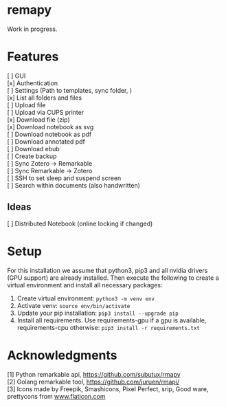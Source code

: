 # remapy

Work in progress.

# Features
[ ] GUI <br />
[x] Authentication <br />
[ ] Settings (Path to templates, sync folder, ) <br />
[x] List all folders and files <br />
[ ] Upload file <br />
[ ] Upload via CUPS printer <br />
[x] Download file (zip) <br />
[x] Download notebook as svg <br />
[ ] Download notebook as pdf <br />
[ ] Download annotated pdf <br />
[ ] Download ebub <br />
[ ] Create backup <br />
[ ] Sync Zotero -> Remarkable <br />
[ ] Sync Remarkable -> Zotero <br />
[ ] SSH to set sleep and suspend screen <br />
[ ] Search within documents (also handwritten)

## Ideas
[ ] Distributed Notebook (online locking if changed)

# Setup
For this installation we assume that python3, pip3 and all nvidia drivers
(GPU support) are already installed. Then execute the following
to create a virtual environment and install all necessary packages:

1. Create virtual environment: ```python3 -m venv env```
2. Activate venv: ```source env/bin/activate```
3. Update your pip installation: ```pip3 install --upgrade pip```
4. Install all requirements. Use requirements-gpu if a gpu is available, requirements-cpu otherwise: ```pip3 install -r requirements.txt```


# Acknowledgments
[1] Python remarkable api, https://github.com/subutux/rmapy <br />
[2] Golang remarkable tool, https://github.com/juruen/rmapi/ <br />
[3] Icons made by Freepik, Smashicons, Pixel Perfect, srip, Good ware, prettycons from www.flaticon.com <br />